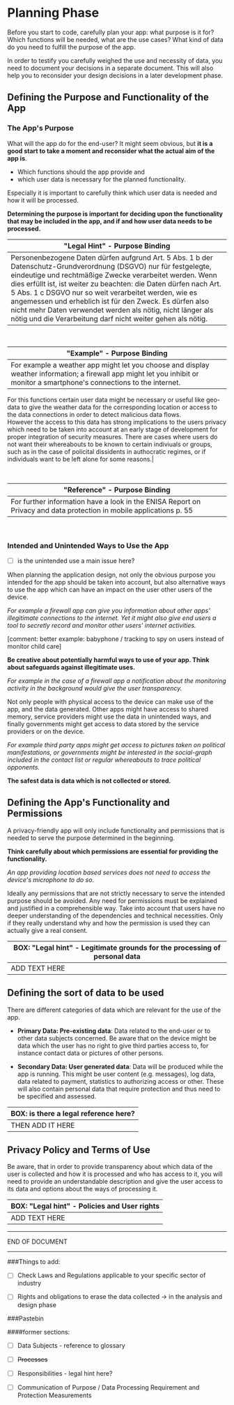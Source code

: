 # Planning Phase

Before you start to code, carefully plan your app: what purpose is it for? 
Which functions will be needed, what are the use cases?
What kind of data do you need to fulfill the purpose of the app.

In order to testify you carefully weighed the use and necessity of data, you need to document your decisions in a separate document. This will also help you to reconsider your design decisions in a later development phase.

## Defining the Purpose and Functionality of the App

### The App's Purpose

What will the app do for the end-user? 
It might seem obvious, but **it is a good start to take a moment and reconsider what the actual aim of the app is**.

- Which functions should the app provide and
- which user data is necessary for the planned functionality.

Especially it is important to carefully think which user data is needed and how it will be processed.


**Determining the purpose is important for deciding upon the functionality that may be included in the app, and if and how user data needs to be processed.**
<br>


| "Legal Hint" - Purpose Binding  |
|---|
|   Personenbezogene Daten dürfen aufgrund Art. 5 Abs. 1 b der Datenschutz-Grundverordnung (DSGVO) nur für festgelegte, eindeutige und rechtmäßige Zwecke verarbeitet werden. Wenn dies erfüllt ist, ist weiter zu beachten: die Daten dürfen nach Art. 5 Abs. 1 c DSGVO nur so weit verarbeitet werden, wie es angemessen und erheblich ist für den Zweck. Es dürfen also nicht mehr Daten verwendet werden als nötig, nicht länger als nötig und die Verarbeitung darf nicht weiter gehen als nötig. |



<br>

| "Example" - Purpose Binding |
|---|
|   For example a weather app might let you choose and display weather information; a firewall app might let you inhibit or monitor a smartphone's connections to the internet. <br>
For this functions certain user data might be necessary or useful like geo-data to give the weather data for the corresponding location or access to the data connections in order to detect malicious data flows. <br>
However the access to this data has strong implications to the users privacy which need to be taken into account at an early stage of development for proper integration of security measures. There are cases where users do not want their whereabouts to be known to certain indiviuals or groups, such as in the case of policital dissidents in authocratic regimes, or if individuals want to be left alone for some reasons.|

<br> 

| "Reference" - Purpose Binding |
|---|
| For further information have a look in the  ENISA Report on Privacy and data protection in mobile applications p. 55 |

<br>

### Intended and Unintended Ways to Use the App

- [ ] is the unintended use a main issue here?

When planning the application design, not only the obvious purpose you intended for the app should be taken into account, but also alternative ways to use the app which can have an impact on the user other users of the device.

*For example a firewall app can give you information about other apps' illegitimate connections to the internet. Yet it might also give end users a tool to secretly record and monitor other users' internet activities.*

[comment: better example: babyphone / tracking to spy on users instead of monitor child care]

**Be creative about potentially harmful ways to use of your app. Think about safeguards against illegitimate uses.**

*For example in the case of a firewall app a notification about the monitoring activity in the background would give the user transparency.*

Not only people with physical access to the device can make use of the app, and the data generated. Other apps might have access to shared memory, service providers might use the data in unintended ways, and finally governments might get access to data stored by the service providers or on the device.

*For example third party apps might get access to pictures taken on political manifestations, or governments might be interested in the social-graph included in the contact list or regular whereabouts to trace political opponents.*

**The safest data is data which is not collected or stored.**

## Defining the App's Functionality and Permissions

A privacy-friendly app will only include functionality and permissions that is needed to serve the purpose determined in the beginning.

**Think carefully about which permissions are essential for providing the functionality.**

*An app providing location based services does not need to access the device's microphone to do so.*

Ideally any permissions that are not strictly necessary to serve the intended purpose should be avoided. Any need for permissions must be explained and justified in a comprehensible way. Take into account that users have no deeper understanding of the dependencies and technical necessities. Only if they really understand why and how the permission is used they can actually give a real consent.

| BOX: "Legal hint" - Legitimate grounds for the processing of personal data |
|---|
| ADD TEXT HERE|


## Defining the sort of data to be used

There are different categories of data which are relevant for the use of the app.

 - **Primary Data: Pre-existing data**: Data related to the end-user or to other data subjects concerned. Be aware that on the device might be data which the user has no right to give third parties access to, for instance contact data or pictures of other persons.

 - **Secondary Data: User generated data**: Data will be produced while the app is running. This might be user content (e.g. messages), log data, data related to payment, statistics to authorizing access or other. These will also contain personal data that require protection and thus need to be specified and assessed.

| BOX: is there a legal reference here? |
|---|
| THEN ADD IT HERE |

## Privacy Policy and Terms of Use

Be aware, that in order to provide transparency about which data of the user is collected and how it is processed and who has access to it, you will need to provide an understandable description and give the user access to its data and options about the ways of processing it.

|BOX: "Legal hint" - Policies and User rights |
|---|
|ADD TEXT HERE| 

---
END OF DOCUMENT

---

###Things to add:
 - [ ] Check Laws and Regulations applicable to your specific sector of industry

 - [ ] Rights and obligations to erase the data collected -> in the analysis and design phase

###Pastebin

####former sections:

 - [ ] Data Subjects - reference to glossary

 - [ ] <del>Processes</del>

 - [ ] Responsibilities - legal hint here?

 - [ ] Communication of Purpose / Data Processing Requirement and Protection Measurements



